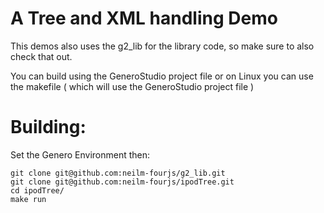 # A Tree and XML handling Demo

This demos also uses the g2_lib for the library code, so make sure to also check that out.

You can build using the GeneroStudio project file or on Linux you can use the makefile ( which will use the GeneroStudio project file )

# Building:
Set the Genero Environment then:
```
git clone git@github.com:neilm-fourjs/g2_lib.git
git clone git@github.com:neilm-fourjs/ipodTree.git
cd ipodTree/
make run
```
